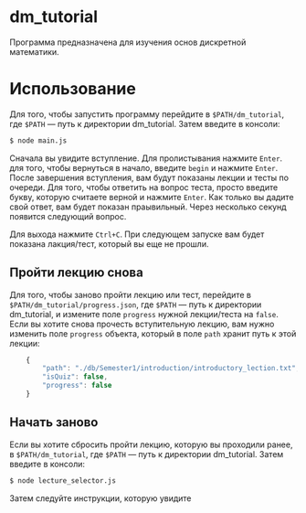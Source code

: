 # dm_tutorial

Программа предназначена для изучения основ дискретной математики.


# Использование

Для того, чтобы запустить программу перейдите в `$PATH/dm_tutorial`, где 
`$PATH` — путь к директории dm_tutorial. Затем введите в консоли:
```bash
$ node main.js
```
Сначала вы увидите вступление. Для пролистывания нажмите `Enter`. для того, чтобы 
вернуться в начало, введите `begin` и нажмите `Enter`.
После завершения вступления, вам будут показаны лекции и тесты по очереди.
Для того, чтобы ответить на вопрос теста, просто введите букву, которую считаете 
верной и нажмите `Enter`. 
Как только вы дадите свой ответ, вам будет показан праывильный. Через несколько 
секунд появится следующий вопрос.

Для выхода нажмите `Ctrl+C`. При следующем запуске вам будет показана лакция/тест, 
который вы еще не прошли.

## Пройти лекцию снова

Для того, чтобы заново пройти лекцию или тест, перейдите в `$PATH/dm_tutorial/progress.json`,
 где `$PATH` — путь к директории dm_tutorial, и измените поле `progress` нужной лекции/теста на
`false`. Если вы хотите снова прочесть вступительную лекцию, вам нужно изменить поле 
`progress` объекта, который в поле `path` хранит путь к этой лекции:

```javascript
    {
        "path": "./db/Semester1/introduction/introductory_lection.txt",
        "isQuiz": false,
        "progress": false
    }
```
## Начать заново

Если вы хотите сбросить пройти лекцию, которую вы проходили ранее, в `$PATH/dm_tutorial`, где 
`$PATH` — путь к директории dm_tutorial. Затем введите в консоли:
```bash
$ node lecture_selector.js
```
Затем следуйте инструкции, которую увидите
